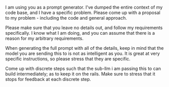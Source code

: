 I am using you as a prompt generator. I've dumped the entire context of my code base, and I have a specific problem. Please come up with a proposal to my problem - including the code and general approach.

Please make sure that you leave no details out, and follow my requirements specifically. I know what I am doing, and you can assume that there is a reason for my arbitrary requirements. 

When generating the full prompt with all of the details, keep in mind that the model you are sending this to is not as intelligent as you. It is great at very specific instructions, so please stress that they are specific. 

Come up with discrete steps such that the sub-llm i am passing this to can build intermediately; as to keep it on the rails. Make sure to stress that it stops for feedback at each discrete step.

<Problem>

</Problem>

